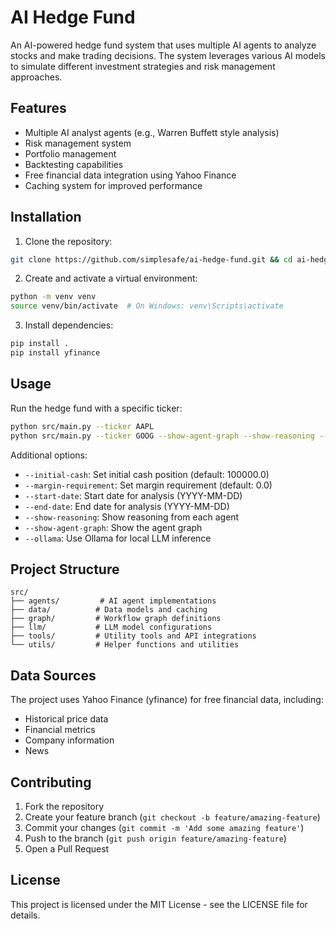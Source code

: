 # AI Hedge Fund

An AI-powered hedge fund system that uses multiple AI agents to analyze stocks and make trading decisions. The system leverages various AI models to simulate different investment strategies and risk management approaches.

## Features

- Multiple AI analyst agents (e.g., Warren Buffett style analysis)
- Risk management system
- Portfolio management
- Backtesting capabilities
- Free financial data integration using Yahoo Finance
- Caching system for improved performance

## Installation

1. Clone the repository:
```bash
git clone https://github.com/simplesafe/ai-hedge-fund.git && cd ai-hedge-fund
```

2. Create and activate a virtual environment:
```bash
python -m venv venv
source venv/bin/activate  # On Windows: venv\Scripts\activate
```

3. Install dependencies:
```bash
pip install .
pip install yfinance
```

## Usage

Run the hedge fund with a specific ticker:

```bash
python src/main.py --ticker AAPL
python src/main.py --ticker GOOG --show-agent-graph --show-reasoning --ollama 
```

Additional options:
- `--initial-cash`: Set initial cash position (default: 100000.0)
- `--margin-requirement`: Set margin requirement (default: 0.0)
- `--start-date`: Start date for analysis (YYYY-MM-DD)
- `--end-date`: End date for analysis (YYYY-MM-DD)
- `--show-reasoning`: Show reasoning from each agent
- `--show-agent-graph`: Show the agent graph
- `--ollama`: Use Ollama for local LLM inference

## Project Structure

```
src/
├── agents/         # AI agent implementations
├── data/          # Data models and caching
├── graph/         # Workflow graph definitions
├── llm/           # LLM model configurations
├── tools/         # Utility tools and API integrations
└── utils/         # Helper functions and utilities
```

## Data Sources

The project uses Yahoo Finance (yfinance) for free financial data, including:
- Historical price data
- Financial metrics
- Company information
- News

## Contributing

1. Fork the repository
2. Create your feature branch (`git checkout -b feature/amazing-feature`)
3. Commit your changes (`git commit -m 'Add some amazing feature'`)
4. Push to the branch (`git push origin feature/amazing-feature`)
5. Open a Pull Request

## License

This project is licensed under the MIT License - see the LICENSE file for details.
